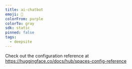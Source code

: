 ```yaml
---
title: ai-chatbot
emoji: 🐳
colorFrom: purple
colorTo: gray
sdk: static
pinned: false
tags:
  - deepsite
---
```


Check out the configuration reference at https://huggingface.co/docs/hub/spaces-config-reference